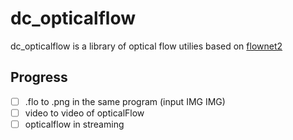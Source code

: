 dc_opticalflow
======================


dc_opticalflow is a library of optical flow utilies based on 
<a href="https://github.com/lmb-freiburg/flownet2" target="_blank">flownet2</a><br>

## Progress

- [ ] .flo to .png in the same program (input IMG IMG)
- [ ] video to video of opticalFlow
- [ ] opticalflow in streaming
